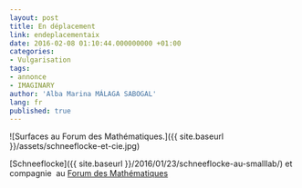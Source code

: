 ```yaml
---
layout: post
title: En déplacement
link: endeplacementaix
date: 2016-02-08 01:10:44.000000000 +01:00
categories:
- Vulgarisation
tags:
- annonce
- IMAGINARY
author: 'Alba Marina MÁLAGA SABOGAL'
lang: fr
published: true
---
```


![Surfaces au Forum des Mathématiques.]({{ site.baseurl }}/assets/schneeflocke-et-cie.jpg)

[Schneeflocke]({{ site.baseurl }}/2016/01/23/schneeflocke-au-smalllab/)
et compagnie  au [Forum des
Mathématiques](http://www.matheopolis.fr/MPT/crbst_28.html)
